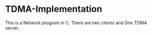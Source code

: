 TDMA-Implementation
===================

This is a Network program in C. There are two clients and One TDMA server.
